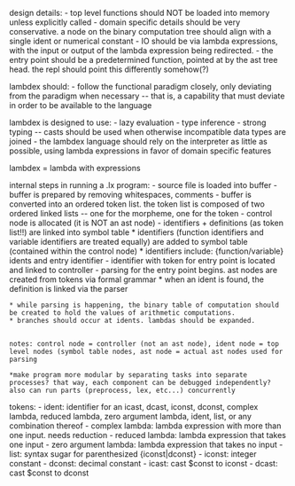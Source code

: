design details:
	- top level functions should NOT be loaded into memory unless explicitly called
	- domain specific details should be very conservative. a node on the binary computation tree should align with a single ident or numerical constant
	- IO should be via lambda expressions, with the input or output of the lambda expression being redirected.
	- the entry point should be a predetermined function, pointed at by the ast tree head. the repl should point this differently somehow(?)

lambdex should:
	- follow the functional paradigm closely, only deviating from the paradigm when necessary -- that is, a capability that must deviate in order to be available to the language

lambdex is designed to use:
	- lazy evaluation
	- type inference
	- strong typing -- casts should be used when otherwise incompatible data types are joined
	- the lambdex language should rely on the interpreter as little as possible, using lambda expressions in favor of domain specific features

lambdex = lambda with expressions

internal steps in running a .lx program:
	- source file is loaded into buffer
	- buffer is prepared by removing whitespaces, comments
	- buffer is converted into an ordered token list. the token list is composed of two ordered linked lists -- one for the morpheme, one for the token
	- control node is allocated (it is NOT an ast node)
	- identifiers + definitions (as token list!!) are linked into symbol table
		* identifiers (function identifiers and variable identifiers are treated equally) are added to symbol table (contained within the control node)
		* identifiers include: {function/variable} idents and entry identifier
	- identifier with token for entry point is located and linked to controller
	- parsing for the entry point begins. ast nodes are created from tokens via formal grammar
		* when an ident is found, the definition is linked via the parser
	
	* while parsing is happening, the binary table of computation should be created to hold the values of arithmetic computations.
	* branches should occur at idents. lambdas should be expanded.


	notes: control node = controller (not an ast node), ident node = top level nodes (symbol table nodes, ast node = actual ast nodes used for parsing

	*make program more modular by separating tasks into separate processes? that way, each component can be debugged independently? also can run parts (preprocess, lex, etc...) concurrently

tokens:
	- ident: identifier for an icast, dcast, iconst, dconst, complex lambda, reduced lambda, zero argument lambda, ident, list, or any combination thereof
	- complex lambda: lambda expression with more than one input. needs reduction
	- reduced lambda: lambda expression that takes one input
	- zero argument lambda: lambda expression that takes no input
	- list: syntax sugar for parenthesized {iconst|dconst}
	- iconst: integer constant
	- dconst: decimal constant
	- icast: cast $const to iconst
	- dcast: cast $const to dconst
